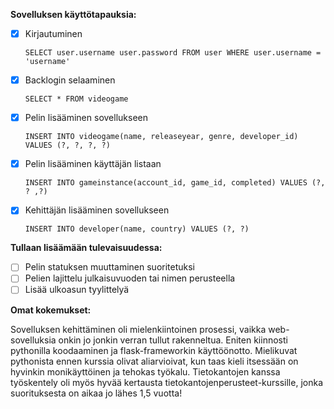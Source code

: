 **Sovelluksen käyttötapauksia:**

- [x] Kirjautuminen

    `SELECT user.username user.password FROM user WHERE user.username = 'username'`
- [x] Backlogin selaaminen

    `SELECT * FROM videogame`
- [x] Pelin lisääminen sovellukseen

    `INSERT INTO videogame(name, releaseyear, genre, developer_id) VALUES (?, ?, ?, ?)`
- [x] Pelin lisääminen käyttäjän listaan

    `INSERT INTO gameinstance(account_id, game_id, completed) VALUES (?, ? ,?)`
- [x] Kehittäjän lisääminen sovellukseen

    `INSERT INTO developer(name, country) VALUES (?, ?)`

**Tullaan lisäämään tulevaisuudessa:**
- [ ] Pelin statuksen muuttaminen suoritetuksi
- [ ] Pelien lajittelu julkaisuvuoden tai nimen perusteella
- [ ] Lisää ulkoasun tyylittelyä

**Omat kokemukset:**

Sovelluksen kehittäminen oli mielenkiintoinen prosessi, vaikka web-sovelluksia onkin jo jonkin verran tullut rakenneltua. Eniten kiinnosti pythonilla koodaaminen ja flask-frameworkin käyttöönotto. Mielikuvat pythonista ennen kurssia olivat aliarvioivat, kun taas kieli itsessään on hyvinkin monikäyttöinen ja tehokas työkalu.
Tietokantojen kanssa työskentely oli myös hyvää kertausta tietokantojenperusteet-kurssille, jonka suorituksesta on aikaa jo lähes 1,5 vuotta!
